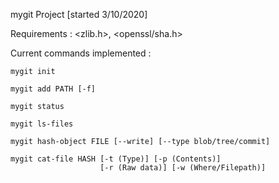 mygit Project [started 3/10/2020]

Requirements : <zlib.h>, <openssl/sha.h> 

Current commands implemented : 

    mygit init
    
    mygit add PATH [-f]
    
    mygit status
    
    mygit ls-files
    
    mygit hash-object FILE [--write] [--type blob/tree/commit]
    
    mygit cat-file HASH [-t (Type)] [-p (Contents)]
                        [-r (Raw data)] [-w (Where/Filepath)]